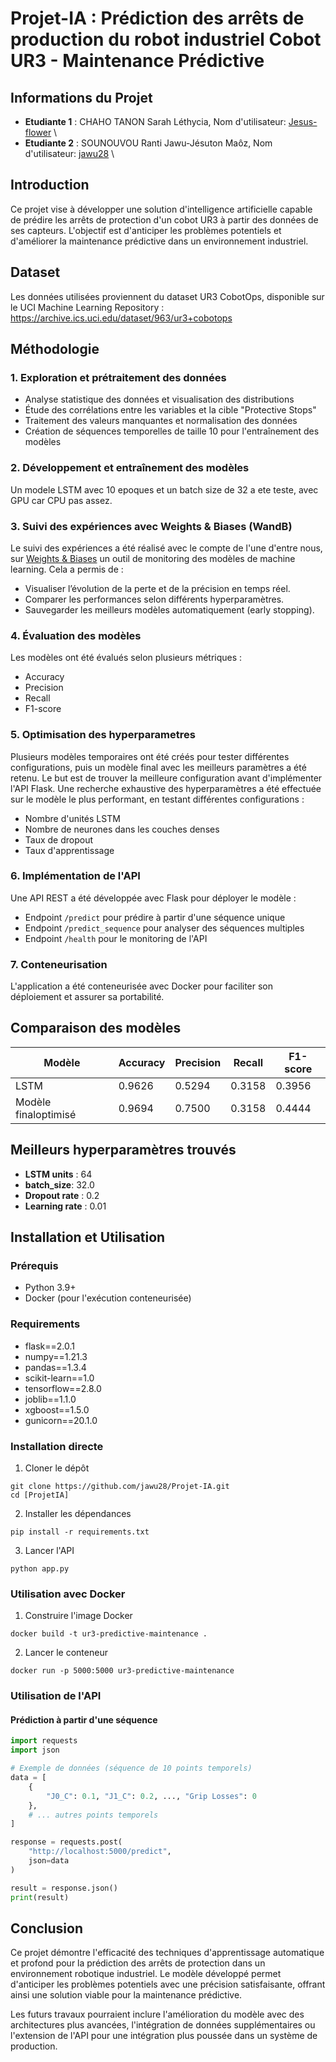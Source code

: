# Projet-IA : Prédiction des arrêts de production du robot industriel Cobot UR3 - Maintenance Prédictive 
## Informations du Projet 
- **Etudiante 1** : CHAHO TANON Sarah Léthycia, Nom d'utilisateur: [Jesus-flower](https://github.com/Jesus-flower) \\
- **Etudiante 2** : SOUNOUVOU Ranti Jawu-Jésuton Maôz, Nom d'utilisateur: [jawu28](https://github.com/jawu28) \\

## Introduction
Ce projet vise à développer une solution d'intelligence artificielle capable de prédire les arrêts de protection d'un cobot UR3 à partir des données de ses capteurs. L'objectif est d'anticiper les problèmes potentiels et d'améliorer la maintenance prédictive dans un environnement industriel. 

## Dataset
Les données utilisées proviennent du dataset UR3 CobotOps, disponible sur le UCI Machine Learning Repository : https://archive.ics.uci.edu/dataset/963/ur3+cobotops
 

## Méthodologie

### 1. Exploration et prétraitement des données
- Analyse statistique des données et visualisation des distributions
- Étude des corrélations entre les variables et la cible "Protective Stops"
- Traitement des valeurs manquantes et normalisation des données
- Création de séquences temporelles de taille 10 pour l'entraînement des modèles

### 2. Développement et entraînement des modèles
Un modele LSTM avec 10 epoques et un batch size de 32 a ete teste, avec GPU car CPU pas assez.

### 3. Suivi des expériences avec Weights & Biases (WandB)

Le suivi des expériences a été réalisé avec le compte de l'une d'entre nous, sur [Weights & Biases](https://wandb.ai/lethyciachaho-ecolec-entrale/UR3-Cobot-Protective-Stops/runs/2b2svfal?nw=nwuserlethyciachaho)  un outil de monitoring des modèles de machine learning. Cela a permis de : 

- Visualiser l’évolution de la perte et de la précision en temps réel.
- Comparer les performances selon différents hyperparamètres.
- Sauvegarder les meilleurs modèles automatiquement (early stopping).

### 4. Évaluation des modèles
Les modèles ont été évalués selon plusieurs métriques :
- Accuracy
- Precision
- Recall
- F1-score


### 5. Optimisation des hyperparametres
Plusieurs modèles temporaires ont été créés pour tester différentes configurations, puis un modèle final avec les meilleurs paramètres a été retenu. Le but est de trouver la meilleure configuration avant d'implémenter l'API Flask.
Une recherche exhaustive des hyperparamètres a été effectuée sur le modèle le plus performant, en testant différentes configurations :
- Nombre d'unités LSTM
- Nombre de neurones dans les couches denses
- Taux de dropout
- Taux d'apprentissage
  

### 6. Implémentation de l'API
Une API REST a été développée avec Flask pour déployer le modèle :
- Endpoint `/predict` pour prédire à partir d'une séquence unique
- Endpoint `/predict_sequence` pour analyser des séquences multiples
- Endpoint `/health` pour le monitoring de l'API

### 7. Conteneurisation
L'application a été conteneurisée avec Docker pour faciliter son déploiement et assurer sa portabilité.

## Comparaison des modèles

| Modèle               | Accuracy | Precision | Recall | F1-score |
|----------------------|----------|-----------|--------|----------|
| LSTM                 | 0.9626   | 0.5294    | 0.3158 |0.3956    |
| Modèle finaloptimisé | 0.9694   | 0.7500    | 	0.3158| 0.4444   |

## Meilleurs hyperparamètres trouvés

- **LSTM units** : 64
- **batch_size**: 32.0
- **Dropout rate** : 0.2
- **Learning rate** : 0.01


## Installation et Utilisation

### Prérequis
- Python 3.9+
- Docker (pour l'exécution conteneurisée)

### Requirements
- flask==2.0.1
- numpy==1.21.3
- pandas==1.3.4
- scikit-learn==1.0
- tensorflow==2.8.0
- joblib==1.1.0
- xgboost==1.5.0
- gunicorn==20.1.0
### Installation directe
1. Cloner le dépôt
```
git clone https://github.com/jawu28/Projet-IA.git
cd [ProjetIA]
```

2. Installer les dépendances
```
pip install -r requirements.txt
```

3. Lancer l'API
```
python app.py
```

### Utilisation avec Docker
1. Construire l'image Docker
```
docker build -t ur3-predictive-maintenance .
```

2. Lancer le conteneur
```
docker run -p 5000:5000 ur3-predictive-maintenance
```

### Utilisation de l'API

#### Prédiction à partir d'une séquence
```python
import requests
import json

# Exemple de données (séquence de 10 points temporels)
data = [
    {
        "J0_C": 0.1, "J1_C": 0.2, ..., "Grip Losses": 0
    },
    # ... autres points temporels
]

response = requests.post(
    "http://localhost:5000/predict",
    json=data
)

result = response.json()
print(result)
```

## Conclusion

Ce projet démontre l'efficacité des techniques d'apprentissage automatique et profond pour la prédiction des arrêts de protection dans un environnement robotique industriel. Le modèle développé permet d'anticiper les problèmes potentiels avec une précision satisfaisante, offrant ainsi une solution viable pour la maintenance prédictive.

Les futurs travaux pourraient inclure l'amélioration du modèle avec des architectures plus avancées, l'intégration de données supplémentaires ou l'extension de l'API pour une intégration plus poussée dans un système de production.
